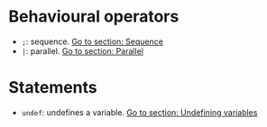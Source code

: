 # Behavioural operators
- `;`: sequence. [Go to section: Sequence](basics/composing_statements#sequence)
- `|`: parallel. [Go to section: Parallel](basics/composing_statements.md)

# Statements
- `undef`: undefines a variable. [Go to section: Undefining variables](basics/handling_simple_data.md)
